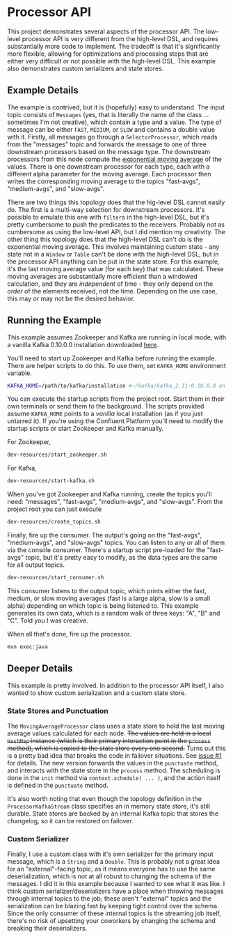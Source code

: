 # Processor API

This project demonstrates several aspects of the processor API.
The low-level processor API is very different from the high-level DSL, and requires substantially more code to implement.
The tradeoff is that it's significantly more flexible, allowing for optimizations and processing steps that are either very difficult or not possible with the high-level DSL.
This example also demonstrates custom serializers and state stores.

## Example Details

The example is contrived, but it is (hopefully) easy to understand.
The input topic consists of `Messages` (yes, that is literally the name of the class ... sometimes I'm not creative), which contain a type and a value.
The type of message can be either `FAST`, `MEDIUM`, or `SLOW` and contains a double value with it.
Firstly, all messages go through a `SelectorProcessor`, which reads from the "messages" topic and forwards the message to one of three downstream processors based on the message type.
The downstream processors from this node compute the [exponential moving average](https://en.wikipedia.org/wiki/Moving_average#Exponential_moving_average) of the values.
There is one downstream processor for each type, each with a different alpha parameter for the moving average.
Each processor then writes the corresponding moving average to the topics "fast-avgs", "medium-avgs", and "slow-avgs".

There are two things this topology does that the hig-level DSL cannot easily do.
The first is a multi-way selection for downstream processors.
It's possible to emulate this one with `filter`s in the high-level DSL, but it's pretty cumbersome to push the predicates to the receivers.
Probably not as cumbersome as using the low-level API, but I did mention my creativity.
The other thing this topology does that the high-level DSL can't do is the exponential moving average.
This involves maintaining custom state - any state not in a `Window` or `Table` can't be done with the high-level DSL, but in the processor API anything can be put in the state store.
For this example, it's the last moving average value (for each key) that was calculated.
These moving averages are substantially more efficient than a windowed calculation, and they are _independent_ of time - they only depend on the _order_ of the elements received, not the time.
Depending on the use case, this may or may not be the desired behavior.

## Running the Example

This example assumes Zookeeper and Kafka are running in local mode, with a vanilla Kafka 0.10.0.0 installation downloaded [here](http://kafka.apache.org/downloads.html).

You'll need to start up Zookeeper and Kafka before running the example.
There are helper scripts to do this.
To use them, set `KAFKA_HOME` environment variable.

```bash
KAFKA_HOME=/path/to/kafka/installation #~/kafka/kafka_2.11-0.10.0.0 on my system.
```

You can execute the startup scripts from the project root.
Start them in their own terminals or send them to the background.
The scripts provided assume `KAFKA_HOME` points to a _vanilla_ local installation (as if you just untarred it).
If you're using the Confluent Platform you'll need to modify the startup scripts or start Zookeeper and Kafka manually.

For Zookeeper,

```bash
dev-resources/start_zookeeper.sh
```

For Kafka,

```bash
dev-resources/start-kafka.sh
```

When you've got Zookeeper and Kafka running, create the topics you'll need: "messages", "fast-avgs", "medium-avgs", and "slow-avgs".
From the project root you can just execute

```bash
dev-resources/create_topics.sh
```

Finally, fire up the consumer.
The output's going on the "fast-avgs", "medium-avgs", and "slow-avgs" topics.
You can listen to any or all of them via the console consumer.
There's a startup script pre-loaded for the "fast-avgs" topic, but it's pretty easy to modify, as the data types are the same for all output topics.

```bash
dev-resources/start_consumer.sh
```

This consumer listens to the output topic, which prints either the fast, medium, or slow moving averages (fast is a large alpha, slow is a small alpha) depending on which topic is being listened to.
This example generates its own data, which is a random walk of three keys: "A", "B" and "C".
Told you I was creative.

When all that's done, fire up the processor.

```bash
mvn exec:java
```

## Deeper Details

This example is pretty involved.
In addition to the processor API itself, I also wanted to show custom serialization and a custom state store.

### State Stores and Punctuation

The `MovingAverageProcessor` class uses a state store to hold the last moving average values calculated for each node.
~~The values are held in a local `HashMap` instance (which is their primary interaction point in the `process` method), which is copied to the state store every one second.~~
Turns out this is a pretty bad idea that breaks the code in failover situations.
See [issue #1](https://github.com/timothyrenner/kafka-streams-ex/issues/1) for details.
The new version forwards the values in the `punctuate` method, and interacts with the state store in the `process` method.
The scheduling is done in the `init` method via `context.schedule( ... )`, and the action itself is defined in the `punctuate` method.

It's also worth noting that even though the topology definition in the `ProcessorKafkaStream` class specifies an in memory state store, it's still durable.
State stores are backed by an internal Kafka topic that stores the changelog, so it can be restored on failover.

### Custom Serializer

Finally, I use a custom class with it's own serializer for the primary input message, which is a `String` and a `Double`.
This is probably not a great idea for an "external"-facing topic, as it means everyone has to use the same deserialization, which is not at all robust to changing the schema of the messages.
I did it in this example because I wanted to see what it was like.
I think custom serializer/deserializers have a place when throwing messages through internal topics to the job; these aren't "external" topics and the serialization can be blazing fast by keeping tight control over the schema.
Since the only consumer of these internal topics is the streaming job itself, there's no risk of upsetting your coworkers by changing the schema and breaking their deserializers.
